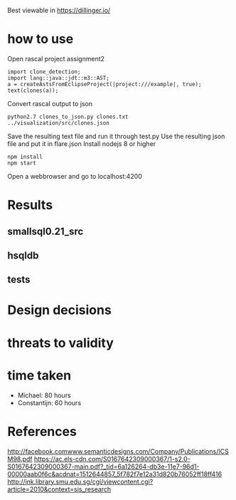 Best viewable in https://dillinger.io/
# how to use

Open rascal project assignment2
```
import clone_detection;
import lang::java::jdt::m3::AST;
a = createAstsFromEclipseProject(|project:///example|, true);
text(clones(a));
```

Convert rascal output to json
```
python2.7 clones_to_json.py clones.txt ../visualization/src/clones.json
```

Save the resulting text file and run it through test.py
Use the resulting json file and put it in flare.json
Install nodejs 8 or higher
```
npm install
npm start
```

Open a webbrowser and go to localhost:4200

# Results

## smallsql0.21_src

## hsqldb

## tests

# Design decisions

# threats to validity

# time taken

- Michael: 80 hours
- Constantijn: 60 hours

# References

http://facebook.comwww.semanticdesigns.com/Company/Publications/ICSM98.pdf
https://ac.els-cdn.com/S0167642309000367/1-s2.0-S0167642309000367-main.pdf?_tid=6a126264-db3e-11e7-96d1-00000aab0f6c&acdnat=1512644857_5f782f7e12a31d820b76052ff18ff416
http://ink.library.smu.edu.sg/cgi/viewcontent.cgi?article=2010&context=sis_research